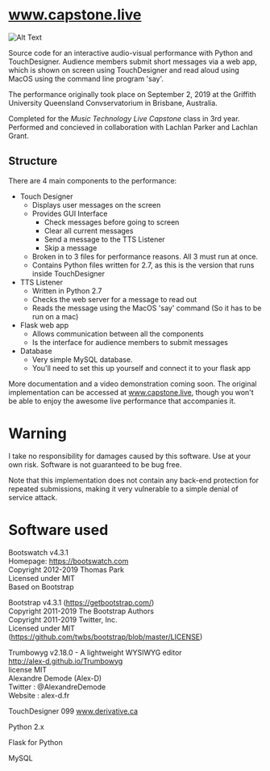 # www.capstone.live
![Alt Text](https://gfycat.com/ignorantcreativeafricanharrierhawk)

Source code for an interactive audio-visual performance with Python and TouchDesigner. Audience members submit short messages via a web app, which is shown on screen using TouchDesigner and read aloud using MacOS using the command line program 'say'.

The performance originally took place on September 2, 2019 at the Griffith University Queensland Convservatorium in Brisbane, Australia.  

Completed for the *Music Technology Live Capstone* class in 3rd year.
Performed and concieved in collaboration with Lachlan Parker and Lachlan Grant.

## Structure
There are 4 main components to the performance:

 - Touch Designer
	 - Displays user messages on the screen
	 - Provides GUI Interface
	 	- Check messages before going to screen
		- Clear all current messages
		- Send a message to the TTS Listener
		- Skip a message
	 - Broken in to 3 files for performance reasons. All 3 must run at once.
	 - Contains Python files written for 2.7, as this is the version that runs inside TouchDesigner
 - TTS Listener
	 - Written in Python 2.7
	 - Checks the web server for a message to read out
	 - Reads the message using the MacOS 'say' command (So it has to be run on a mac)
 - Flask web app
	 - Allows communication between all the components
	 - Is the interface for audience members to submit messages
 - Database
	 - Very simple MySQL database.
	 - You'll need to set this up yourself and connect it to your flask app
   
More documentation and a video demonstration coming soon. The original implementation can be accessed at www.capstone.live, though you won't be able to enjoy the awesome live performance that accompanies it.
   
# Warning
I take no responsibility for damages caused by this software. Use at your own risk. Software is not guaranteed to be bug free.

Note that this implementation does not contain any back-end protection for repeated submissions, making it very vulnerable to a simple denial of service attack.

# Software used
Bootswatch v4.3.1  
Homepage: https://bootswatch.com  
Copyright 2012-2019 Thomas Park  
Licensed under MIT  
Based on Bootstrap  

Bootstrap v4.3.1 (https://getbootstrap.com/)  
Copyright 2011-2019 The Bootstrap Authors  
Copyright 2011-2019 Twitter, Inc.  
Licensed under MIT (https://github.com/twbs/bootstrap/blob/master/LICENSE)  

Trumbowyg v2.18.0 - A lightweight WYSIWYG editor  
http://alex-d.github.io/Trumbowyg  
license MIT  
Alexandre Demode (Alex-D)  
Twitter : @AlexandreDemode  
Website : alex-d.fr  

TouchDesigner 099
www.derivative.ca

Python 2.x

Flask for Python

MySQL
